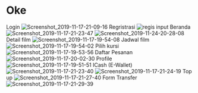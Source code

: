# Oke
Login
![Screenshot_2019-11-17-21-09-16](https://user-images.githubusercontent.com/47492346/195524591-cce28650-113a-48b0-8ee6-b0a3a8e502c1.png)
Regristrasi
![regis input](https://user-images.githubusercontent.com/47492346/195525520-1101296e-e393-4775-9419-cbd624bb627c.PNG)
Beranda
![Screenshot_2019-11-17-21-23-47](https://user-images.githubusercontent.com/47492346/195525938-363ecc35-5448-4fb4-9a03-787a341fe478.png)
![Screenshot_2019-11-24-20-28-08](https://user-images.githubusercontent.com/47492346/195525950-04849bb1-5049-4f9f-a2fe-85743cf8e444.png) 
Detail film
![Screenshot_2019-11-17-19-54-08](https://user-images.githubusercontent.com/47492346/195526281-117a3e68-8f5d-47c5-bda2-aba719dc209d.png)
Jadwal film
![Screenshot_2019-11-17-19-54-02](https://user-images.githubusercontent.com/47492346/195526738-477e292e-8068-4438-a0e0-e98632f24038.png)
Pilih kursi
![Screenshot_2019-11-17-19-53-56](https://user-images.githubusercontent.com/47492346/195527027-7743d880-f074-44b0-8cdd-b635155cffe1.png)
Daftar Pesanan
![Screenshot_2019-11-17-20-02-30](https://user-images.githubusercontent.com/47492346/195527488-b7b9d147-acf5-4a18-ad66-d60c3302f32f.png)
Profile
![Screenshot_2019-11-17-19-51-51](https://user-images.githubusercontent.com/47492346/195527951-cc24694f-c664-477f-84a8-78915f1805e6.png)
ICash (E-Wallet)
![Screenshot_2019-11-17-21-23-40](https://user-images.githubusercontent.com/47492346/195528485-e6439a36-8f0e-4f63-a4ed-2ce4215cd948.png)
![Screenshot_2019-11-17-21-24-19](https://user-images.githubusercontent.com/47492346/195528496-e3abc510-0ccf-4fc6-addd-daa87f163d3e.png)
Top up
![Screenshot_2019-11-17-21-27-40](https://user-images.githubusercontent.com/47492346/195529604-c66d32cc-6422-4155-9976-e2f2abd8e08c.png)
Form Transfer
![Screenshot_2019-11-17-21-29-39](https://user-images.githubusercontent.com/47492346/195529926-8546bfd3-59e6-4b27-bf19-dac4f31d0ba6.png)
